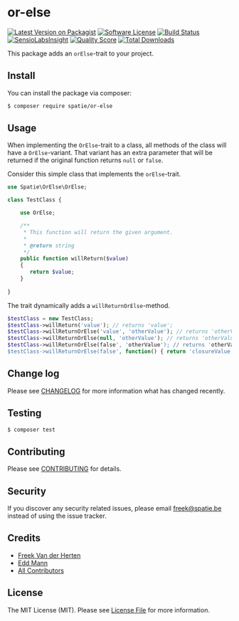 # or-else

[![Latest Version on Packagist](https://img.shields.io/packagist/v/spatie/or-else.svg?style=flat-square)](https://packagist.org/packages/spatie/or-else)
[![Software License](https://img.shields.io/badge/license-MIT-brightgreen.svg?style=flat-square)](LICENSE.md)
[![Build Status](https://img.shields.io/travis/spatie/or-else/master.svg?style=flat-square)](https://travis-ci.org/spatie/or-else)
[![SensioLabsInsight](https://img.shields.io/sensiolabs/i/4e770b13-3d06-4494-8cb1-accbd350de0c.svg?style=flat-square)](https://insight.sensiolabs.com/projects/4e770b13-3d06-4494-8cb1-accbd350de0c)
[![Quality Score](https://img.shields.io/scrutinizer/g/spatie/or-else.svg?style=flat-square)](https://scrutinizer-ci.com/g/spatie/or-else)
[![Total Downloads](https://img.shields.io/packagist/dt/spatie/or-else.svg?style=flat-square)](https://packagist.org/packages/spatie/or-else)

This package adds an `orElse`-trait to your project.

## Install

You can install the package via composer:
``` bash
$ composer require spatie/or-else
```

## Usage

When implementing the `OrElse`-trait to a class, all methods of the class will have a `OrElse`-variant.
That variant has an extra parameter that will be returned if the original function returns `null` or `false`.

Consider this simple class that implements the `orElse`-trait.

```php
use Spatie\OrElse\OrElse;

class TestClass {

    use OrElse;

    /**
     * This function will return the given argument.
     *
     * @return string
     */
    public function willReturn($value)
    {
       return $value;
    }
  
}
```

The trait dynamically adds a `willReturnOrElse`-method. 

```php
$testClass = new TestClass;
$testClass->willReturn('value'); // returns 'value';
$testClass->willReturnOrElse('value', 'otherValue'); // returns 'otherValue';
$testClass->willReturnOrElse(null, 'otherValue'); // returns 'otherValue';
$testClass->willReturnOrElse(false', 'otherValue'); // returns 'otherValue';
$testClass->willReturnOrElse(false', function() { return 'closureValue'; }); // returns 'closureValue';
```

## Change log

Please see [CHANGELOG](CHANGELOG.md) for more information what has changed recently.

## Testing

``` bash
$ composer test
```

## Contributing

Please see [CONTRIBUTING](CONTRIBUTING.md) for details.

## Security

If you discover any security related issues, please email freek@spatie.be instead of using the issue tracker.

## Credits

- [Freek Van der Herten](https://murze.be)
- [Edd Mann](https://twitter.com/edd_mann)
- [All Contributors](../../contributors)

## License

The MIT License (MIT). Please see [License File](LICENSE.md) for more information.
